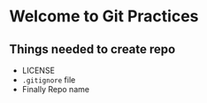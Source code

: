 # Welcome to Git Practices

## Things needed to create repo
 - LICENSE
 - `.gitignore` file
 - Finally Repo name
 
